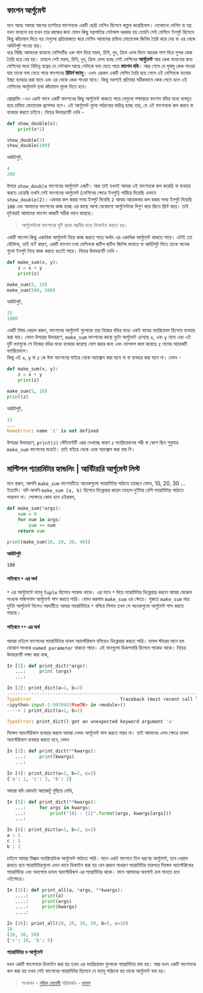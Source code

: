 ## ফাংশন আর্গুমেন্ট  

মনে আছে আমরা আগের চ্যাপ্টারে ফাংশনকে একটি ছোট্ট মেশিন হিসেবে কল্পনা করেছিলাম। যেকোনো মেশিন বা যন্ত্র যখন বানানো হয় তখন তার কাজের জন্য যেমন কিছু যন্ত্রপাতির সেটআপ দরকার হয় তেমনি সেই মেশিনে ইনপুট হিসেবে কিছু কাঁচামাল দিতে হয় যেগুলো প্রক্রিয়াজাত করে মেশিন আমাদের চাহিদা মোতাবেক জিনিষ তৈরি করে দেয় বা এর থেকে আউটপুট পাওয়া যায়।  
ধরে নিচ্ছি আমাদের বানানো মেশিনটির এক পাশ দিয়ে ময়দা, চিনি, দুধ, ক্রিম এসব দিলে আরেক পাশ দিয়ে সুন্দর কেক তৈরি হয়ে বের হয়। তাহলে সেই ময়দা, চিনি, দুধ, ক্রিম এসব হচ্ছে সেই মেশিনের **আর্গুমেন্ট** আর কেক বানানোর জন্য মেশিনের মধ্যে বিভিন্ন যন্ত্রের যে সেটআপ আছে সেটাকে বলা যেতে পারে **ফাংশন বডি**। আর শেষে যে সুস্বাদু কেক পাওয়া যায় তাকে বলা যেতে পারে ফাংশনের **রিটার্ন ভ্যালু**। এখন এরকম একটি মেশিন তৈরি হয়ে গেলে এই মেশিনকে যতবার ইচ্ছা ব্যবহার করা যাবে এবং এর থেকে কেক পাওয়া যাবে। কিন্তু অবশ্যই প্রতিবার সঠিকভাবে কেক পেতে হলে এই মেশিনের আর্গুমেন্ট তথা কাঁচামাল গুলো দিতে হবে।  

প্রোগ্রামিং -এও একই ভাবে একটি ফাংশনের কিছু আর্গুমেন্ট থাকতে পারে যেগুলো পক্ষান্তরে ফাংশন বডির মধ্যে ব্যবহৃত হয়ে চাহিদা মোতাবেক প্রসেসড হবে। এই আর্গুমেন্ট গুলো পাঠানোর দায়িত্ব হচ্ছে তার, যে এই ফাংশনকে কল করবে বা ব্যবহার করতে চাইবে। নিচের উদাহরণটি দেখি - 

```python
def show_double(x):
	print(x*2)

show_double(2)
show_double(100)
```

আউটপুট, 

```python
4
200
```  

উপরে `show_double` ফাংশনের আর্গুমেন্ট একটি। আর তাই যখনই আমরা এই ফাংশনকে কল করেছি বা ব্যবহার করতে চেয়েছি তখনি সেই ফাংশনের আর্গুমেন্ট (মেশিনের ক্ষেত্রে ইনপুট) পাঠিয়ে দিয়েছি এভাবে `show_double(2)`। একবার কল করার সময় ইনপুট দিয়েছি `2` আবার আরেকবার কল করার সময় ইনপুট দিয়েছি `100` এবং আমাদের ফাংশনের কাজ হচ্ছে এর কাছে আশা যেকোনো আর্গুমেন্টকে দিগুণ করে স্ক্রিনে প্রিন্ট করে। তাই দুইবারই আমাদের ফাংশন কাজটি সঠিক ভাবে করেছে।
> আর্গুমেন্টকে ফাংশনের দুটি প্রথম বন্ধনীর মধ্যে ডিফাইন করতে হয়।   

একটি ফাংশন কিন্তু একাধিক আর্গুমেন্ট নিয়ে কাজ করতে পারে অর্থাৎ এর একাধিক আর্গুমেন্ট থাকতে পারে। এটাই তো যৌক্তিক, তাই না? কারণ, একটি ফাংশন তথা মেশিনকে জটিল জটিল জিনিষ বানাতে বা আউটপুট দিতে তাকে অনেক গুলো ইনপুট নিয়ে কাজ করতে হতেই পারে। নিচের উদাহরণটি দেখি - 

```python
def make_sum(x, y):
	z = x + y
	print(z)

make_sum(5, 10)
make_sum(500, 500)
```  

আউটপুট, 

```python
15
1000
```  

একটি বিষয় খেয়াল করুন, ফাংশনের আর্গুমেন্ট গুলোকে তার নিজের বডির মধ্যে একই নামের ভ্যারিয়েবল হিসেবে ব্যবহার করা যায়। যেমন উপরের উদাহরণে, `make_sum` ফাংশনের কাছে দুটো আর্গুমেন্ট এসেছে `x`, এবং `y` নামে এবং এই দুটি ভ্যালুকে সে নিজের বডির মধ্যে ব্যবহার করেছে যোগ করার জন্য এবং যোগফল জমা করেছে `z` নামের আরেকটি ভ্যারিয়েবলে।   
কিন্তু এই `x`, `y` বা `z` কে উক্ত ফাংশনের বাইরে থেকে অ্যাক্সেস করা যাবে না বা ব্যবহার করা যাবে না। যেমন - 

```python
def make_sum(x, y):
	z = x + y
	print(z)

make_sum(5, 10)
print(z)
```  

আউটপুট, 

```python
15
...
NameError: name 'z' is not defined
```   

উপরের উদাহরণে, `print(z)` স্টেটমেন্টটি এরর দেখাচ্ছে কারণ `z` ভ্যারিয়েবলের গণ্ডী বা স্কোপ ছিল শুধুমাত্র `make_sum` ফাংশনের মধ্যেই। তাই বাইরে থেকে একে অ্যাক্সেস করা যায় নি।   

## মাল্টিপল প্যারামিটার হ্যান্ডলিং | আর্বিটরারি আর্গুমেন্ট লিস্ট

মনে করুন, আপনি `make_sum` ফাংশনটিতে অনেকগুলো প্যারামিটার পাঠাতে চাচ্ছেন যেমন, 10, 20, 30 ... ইত্যাদি। যদি আপনি `make_sum (a, b)` হিসেবে ডিক্লেয়ার করেন তাহলে দুইটার বেশি প্যারামিটার পাঠাতে পারবেন না। সেক্ষেত্রে কোড হবে এইরকম, 

```python
def make_sum(*args):
    sum = 0
    for num in args:
        sum += num
    return sum
    
print(make_sum(10, 20, 30, 40))
```

**আউটপুট**

```
100
```

#### পাইথনে `*` এর অর্থ

`*` এর আর্গুমেন্টে ভ্যালু `Tuple` হিসেবে প্যাকড থাকে। এর মানে `*` দিয়ে প্যারামিটার ডিক্লেয়ার করলে আমরা যেকোন সংখ্যক পজিশনাল আর্গুমেন্ট পাস করতে পারি। যেমন করলাম `make_sum` এর ক্ষেত্রে। শুরুতে `make_sum` মাত্র দুইটা আর্গুমেন্ট নিলেও পরবর্তীতে আমরা প্যারামিটারে `*` বসিয়ে দিলাম তখন সে অনেকগুলো আর্গুমেন্ট পাস করতে পারছে। 

#### পাইথনে `**` এর অর্থ

আমরা চাইলে ফাংশনের প্যারামিটারে ডাবল অ্যাস্টেরিস্কস বসিয়েও ডিক্লেয়ার করতে পারি। ডাবল স্টারের মানে হল যেকোন সংখ্যক `named parameter` থাকতে পারে। এই মানগুলো ডিকশনারি হিসেবে প্যাকড থাকে। নিচের উদাহরণটি লক্ষ্য করা যাক,  

```python
In [1]: def print_dict(*args):
   ...:     print (args)
   ...:

In [2]: print_dict(a=1, b=2)
---------------------------------------------------------------------------
TypeError                                 Traceback (most recent call last)
<ipython-input-2-9970453fce76> in <module>()
----> 1 print_dict(a=1, b=2)

TypeError: print_dict() got an unexpected keyword argument 'a'
```

সিঙ্গেল অ্যাস্টেরিস্কস ব্যবহার করলে আমরা নেমড আর্গুমেন্ট পাস করতে পারব না। তাই আমাদের এসব ক্ষেত্রে ডাবল অ্যাস্টেরিস্কস ব্যবহার করতে হবে, যেমন

```python
In [3]: def print_dict(**kwargs):
   ...:     print(kwargs)
   ...:

In [4]: print_dict(a=1, b=2, c=3)
{'a': 1, 'c': 3, 'b': 2}
```

আমরা যদি কোডটা আরেকটু গুছিয়ে লেখি, 

```python
In [5]: def print_dict(**kwargs):
   ...:     for args in kwargs:
   ...:         print("{0} : {1}".format(args, kwargs[args]))
   ...:

In [6]: print_dict(a=1, b=2, c=3)
a : 1
c : 3
b : 2
```

চাইলে আমরা মিক্সড ভ্যারিয়েডিক আর্গুমেন্ট পাঠাতে পারি। মানে একই ফাংশনে তিন ধরণের আর্গুমেন্ট, তবে খেয়াল রাখতে হবে প্যারামিটারগুলো এমন ভাবে ডিফাইন করা হয় যেন প্রথমে সাধারণ প্যারামিটার তারপরে সিঙ্গেল অ্যাস্টেরিস্কের প্যারামিটার এবং অবশেষে ডাবল অ্যাস্টেরিস্কস এর প্যারামিটার থাকে। মানে আমাদের অবশ্যই ক্রম মানতে হবে এইক্ষেত্রে।

```python
In [15]: def print_all(a, *args, **kwargs):
   ....:     print(a)
   ....:     print(args)
   ....:     print(kwargs)
   ....:

In [16]: print_all(10, 20, 30, 50, b=5, c=10)
10
(20, 30, 50)
{'c': 10, 'b': 5}
```


**প্যারামিটার ও আর্গুমেন্ট**  

যখন একটি ফাংশনকে ডিফাইন করা হয় তখন এর ভ্যারিয়েবল গুলোকে প্যারামিটার বলা হয়। আর যখন একটি ফাংশনকে কল করা হয় তখন সেই ফাংশনের প্যারামিটার হিসেবে যে ভ্যালু পাঠানো হয় তাকে আর্গুমেন্ট বলা হয়। 

>  সংকলন - [নুহিল মেহেদী](https://nuhil.net)
>  পরিমার্জন - [মানস](http://mandal.manash.me)
